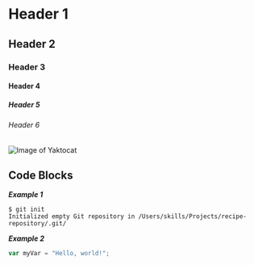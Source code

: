 # Header 1
## Header 2
### Header 3
#### Header 4
##### Header 5
###### Header 6  

![Image of Yaktocat](https://octodex.github.com/images/yaktocat.png)


## Code Blocks

***Example 1***
```
$ git init
Initialized empty Git repository in /Users/skills/Projects/recipe-repository/.git/
```

***Example 2***
``` javascript
var myVar = "Hello, world!";
```

